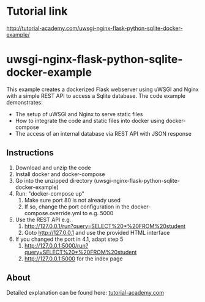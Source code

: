 # Tutorial link
http://tutorial-academy.com/uwsgi-nginx-flask-python-sqlite-docker-example/

# uwsgi-nginx-flask-python-sqlite-docker-example
This example creates a dockerized Flask webserver using uWSGI and Nginx with a simple REST API to access a Sqlite database.
The code example demonstrates:
* The setup of uWSGI and Nginx to serve static files
* How to integrate the code and static files into docker using docker-compose
* The access of an internal database via REST API with JSON response

## Instructions

1. Download and unzip the code
2. Install docker and docker-compose
3. Go into the unzipped directory (uwsgi-nginx-flask-python-sqlite-docker-example)
4. Run: "docker-compose up"
    1. Make sure port 80 is not already used
    2. If so, change the port configuration in the docker-compose.override.yml to e.g. 5000
5. Use the REST API e.g.
    1. http://127.0.0.1/run?query=SELECT%20*%20FROM%20student
    2. Goto http://127.0.0.1 and use the provided HTML interface
6. If you changed the port in 4.1, adapt step 5
    1. http://127.0.0.1:5000/run?query=SELECT%20*%20FROM%20student
    2. http://127.0.0.1:5000 for the index page


## About
Detailed explanation can be found here: [tutorial-academy.com](http://tutorial-academy.com/uwsgi-nginx-flask-python-sqlite-docker-example)